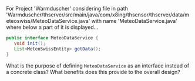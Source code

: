For Project 'Warmduscher' considering file in path 'Warmduscher/thserver/src/main/java/com/x8ing/thsensor/thserver/data/meteoswiss/MeteoDataService.java' with name 'MeteoDataService.java' where below a part of it is displayed...

```java
public interface MeteoDataService {
   void init();
   List<MeteoSwissEntity> getData();
}
```
What is the purpose of defining `MeteoDataService` as an interface instead of a concrete class? What benefits does this provide to the overall design?